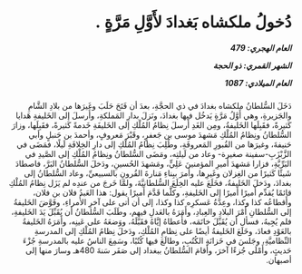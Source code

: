 <h1 dir="rtl">دُخولُ ملكشاه بَغدادَ لأَوَّلِ مَرَّةٍ .</h1>

<h5 dir="rtl">العام الهجري:  479

الشهر القمري: ذو الحجة

العام الميلادي: 1087</h5>

<p dir="rtl">دَخَلَ السُّلطانُ ملكشاه بغدادَ في ذي الحجَّةِ، بعدَ أن فَتَحَ حَلَبَ وغَيرَها من بلادِ الشَّامِ والجَزيرةِ، وهي أَوَّلُ مَرَّةٍ يَدخُل فيها بغدادَ، ونَزلَ بدارِ المَملكةِ، وأَرسلَ إلى الخَليفةِ هَدايا كَثيرةً، فقَبِلَها الخَليفةُ، ومِن الغَدِ أَرسلَ نِظامُ المُلْكِ إلى الخَليفَةِ خَدمةً كَثيرةً، فقَبِلَها، وزارَ السُّلطانُ ونِظامُ المُلْكِ مَشهدَ موسى بن جَعفرٍ، وقَبْرَ مَعروفٍ، وأحمدَ بن حَنبلٍ وأبي حَنيفةَ، وغيرَها من القُبورِ المَعروفَةِ، وطُلِبَ نِظامُ المُلْكِ إلى دارِ الخِلافَةِ لَيلًا، فمَضَى في الزَّبْزَبِ-سفينة صغيرة- وعاد من لَيلتِه، ومَضَى السُّلطانُ ونِظامُ المُلْكِ إلى الصَّيدِ في البَرِّيَّةِ، فزارا مَشهدَ أَميرِ المؤمنينَ عَلِيٍّ، ومَشهدَ الحُسينِ، ودَخلَ السُّلطانُ البَرَّ، فاصطادَ شَيئًا كَثيرًا من الغِزلان وغَيرِها، وأَمرَ ببِناءِ مَنارةَ القُرونِ بالسبيعيِّ، وعاد السُّلطانُ إلى بغدادَ، ودَخلَ الخَليفةُ، فخَلَعَ عليه الخِلَعَ السُّلطانيَّةَ، ولمَّا خَرجَ من عندِه لم يَزَل نِظامُ المُلْكِ قائمًا يُقدِّم أَميرًا أَميرًا إلى الخَليفةِ، وكلَّما قَدَّمَ أَميرًا يقول: هذا العَبدُ فلان بن فلان، وأَقطاعُه كذا وكذا، وعِدَّةُ عَسكرِه كذا وكذا، إلى أن أتى على آخرِ الأُمراءِ، وفَوَّضَ الخَليفةُ إلى السُّلطانِ أَمْرَ البلادِ والعِبادِ، وأَمَرَهُ بالعَدلِ فيهم، وطَلَبَ السُّلطانُ أن يُقَبِّلَ يَدَ الخَليفةِ، فلم يُجِبهُ، فسأل أن يُقَبِّلَ خاتَمَه، فأَعطاهُ إيَّاهُ فقَبَّلَهُ، ووَضعَهُ على عَينِه، وأَمَرَهُ الخَليفةُ بالعَوْدِ فعادَ، وخَلَعَ الخَليفةُ أيضًا على نِظامِ المُلْكِ، ودَخلَ نِظامُ المُلْكِ إلى المدرسةِ النِّظاميَّةِ، وجَلسَ في خَزانَةِ الكُتُبِ، وطالَعَ فيها كُتُبًا، وسَمِعَ الناسُ عليه بالمدرسةِ جُزْءَ حَديثٍ، وأَمْلَى جُزءًا آخرَ، وأَقامَ السُّلطانُ ببغداد إلى صَفَر سَنةَ 480هـ وسارَ منها إلى أصبهان.</p></br>
